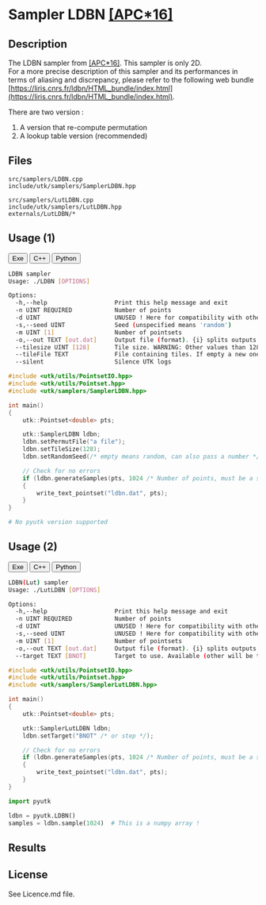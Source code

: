 # Sampler LDBN [[APC*16]](https://liris.cnrs.fr/ldbn/)

## Description

The LDBN sampler from [[APC*16]](https://liris.cnrs.fr/ldbn). This sampler is only 2D.  
For a more precise description of this sampler and its performances in terms of aliasing and discrepancy, please refer to the following web bundle [https://liris.cnrs.fr/ldbn/HTML_bundle/index.html](https://liris.cnrs.fr/ldbn/HTML_bundle/index.html).

There are two version : 

1. A version that re-compute permutation
2. A lookup table version (recommended)

## Files

```
src/samplers/LDBN.cpp  
include/utk/samplers/SamplerLDBN.hpp
```

```
src/samplers/LutLDBN.cpp  
include/utk/samplers/LutLDBN.hpp
externals/LutLDBN/*
```

## Usage (1)

<button class="tablink exebutton" onclick="openCode('exe', this)" markdown="1">Exe</button> 
<button class="tablink cppbutton" onclick="openCode('cpp', this)" markdown="1">C++</button> 
<button class="tablink pybutton" onclick="openCode('py', this)" markdown="1">Python</button> 
<br/>
  

<div class="exe tabcontent">

```bash
LDBN sampler
Usage: ./LDBN [OPTIONS]

Options:
  -h,--help                   Print this help message and exit
  -n UINT REQUIRED            Number of points
  -d UINT                     UNUSED ! Here for compatibility with others.
  -s,--seed UINT              Seed (unspecified means 'random')
  -m UINT [1]                 Number of pointsets
  -o,--out TEXT [out.dat]     Output file (format). {i} splits outputs in multiple files and token is replaced by index.
  --tilesize UINT [128]       Tile size. WARNING: Other values than 128 might not be properly supported for random generation.
  --tileFile TEXT             File containing tiles. If empty a new one will be generated on the fly. Tilesize must be set accordingly.
  --silent                    Silence UTK logs
```

</div>

<div class="cpp tabcontent">

```  cpp
#include <utk/utils/PointsetIO.hpp>
#include <utk/utils/Pointset.hpp>
#include <utk/samplers/SamplerLDBN.hpp>

int main()
{
    utk::Pointset<double> pts;

    utk::SamplerLDBN ldbn;
    ldbn.setPermutFile("a file");
    ldbn.setTileSize(128);
    ldbn.setRandomSeed(/* empty means random, can also pass a number */);

    // Check for no errors
    if (ldbn.generateSamples(pts, 1024 /* Number of points, must be a squared */))
    {
        write_text_pointset("ldbn.dat", pts);
    }
}
```  

</div>

<div class="py tabcontent">

``` python
# No pyutk version supported
```  

</div>

## Usage (2)

<button class="tablink exebutton" onclick="openCode('exe', this)" markdown="1">Exe</button> 
<button class="tablink cppbutton" onclick="openCode('cpp', this)" markdown="1">C++</button> 
<button class="tablink pybutton" onclick="openCode('py', this)" markdown="1">Python</button> 
<br/>
  

<div class="exe tabcontent">

```bash
LDBN(Lut) sampler
Usage: ./LutLDBN [OPTIONS]

Options:
  -h,--help                   Print this help message and exit
  -n UINT REQUIRED            Number of points
  -d UINT                     UNUSED ! Here for compatibility with others.
  -s,--seed UINT              UNUSED ! Here for compatibility with others.
  -m UINT [1]                 Number of pointsets
  -o,--out TEXT [out.dat]     Output file (format). {i} splits outputs in multiple files and token is replaced by index.
  --target TEXT [BNOT]        Target to use. Available (other will be treaded as BNOT): BNOT, STEP,
```

</div>

<div class="cpp tabcontent">

```  cpp
#include <utk/utils/PointsetIO.hpp>
#include <utk/utils/Pointset.hpp>
#include <utk/samplers/SamplerLutLDBN.hpp>

int main()
{
    utk::Pointset<double> pts;

    utk::SamplerLutLDBN ldbn;
    ldbn.setTarget("BNOT" /* or step */);

    // Check for no errors
    if (ldbn.generateSamples(pts, 1024 /* Number of points, must be a squared */))
    {
        write_text_pointset("ldbn.dat", pts);
    }
}
```  

</div>

<div class="py tabcontent">

``` python
import pyutk

ldbn = pyutk.LDBN()
samples = ldbn.sample(1024)  # This is a numpy array !
```  

</div>

## Results

<div class="results"></div>
<script>
  window.addEventListener('DOMContentLoaded', function() { show_results("LutLDBN"); }); 
</script>

## License

See Licence.md file.